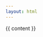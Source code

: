 ```yaml
---
layout: html
---
```


<section
  id="main-container"
  class="section has-background-light {{ page.font_size }}">
  {{ content }}
</section>
